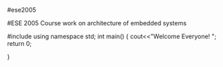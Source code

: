 #ese2005

#ESE 2005 Course work on architecture of embedded systems

#include<iostream>
using namespace std;
int main()
{
  cout<<"Welcome Everyone! ";
  return 0;

}
